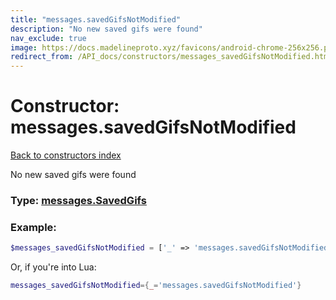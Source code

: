 ```yaml
---
title: "messages.savedGifsNotModified"
description: "No new saved gifs were found"
nav_exclude: true
image: https://docs.madelineproto.xyz/favicons/android-chrome-256x256.png
redirect_from: /API_docs/constructors/messages_savedGifsNotModified.html
---
```

# Constructor: messages.savedGifsNotModified  
[Back to constructors index](index.md)



No new saved gifs were found




### Type: [messages.SavedGifs](../types/messages.SavedGifs.md)


### Example:

```php
$messages_savedGifsNotModified = ['_' => 'messages.savedGifsNotModified'];
```  


Or, if you're into Lua:

```lua
messages_savedGifsNotModified={_='messages.savedGifsNotModified'}

```


